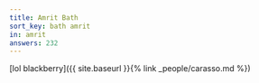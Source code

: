 ```yaml
---
title: Amrit Bath
sort_key: bath amrit
in: amrit
answers: 232
---
```

[lol blackberry]({{ site.baseurl }}{% link _people/carasso.md %})
